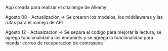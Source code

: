 App creada para realizar el challenge de Alkemy

Agosto 08 - Actualización => Se crearon los modelos, los middlewares y las rutas para el manejo de API

Agosto 12 - Actualzacion => Se separa el codigo para mejorar la lectura, se agrega funcionalidad a los endpoints y se agrega la funcionalidad para mandar correo de recuperacion de contrasena
